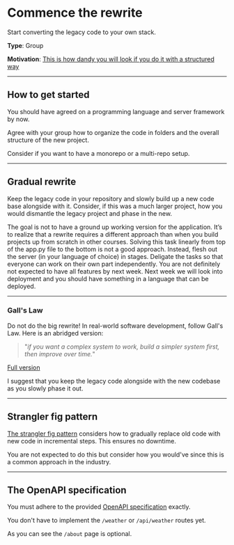 # Commence the rewrite

Start converting the legacy code to your own stack. 

**Type**: Group

**Motivation**: [This is how dandy you will look if you do it with a structured way](https://www.oreilly.com/library/view/re-engineering-legacy-software/9781617292507/)

---

## How to get started

You should have agreed on a programming language and server framework by now. 

Agree with your group how to organize the code in folders and the overall structure of the new project. 

Consider if you want to have a monorepo or a multi-repo setup.

---

## Gradual rewrite

Keep the legacy code in your repository and slowly build up a new code base alongside with it. Consider, if this was a much larger project, how you would dismantle the legacy project and phase in the new.

The goal is not to have a ground up working version for the application. It’s to realize that a rewrite requires a different approach than when you build projects up from scratch in other courses. Solving this task linearly from top of the app.py file to the bottom is not a good approach. Instead, flesh out the server (in your language of choice) in stages. Deligate the tasks so that everyone can work on their own part independently. You are not definitely not expected to have all features by next week. Next week we will look into deployment and you should have something in a language that can be deployed.

---

### Gall's Law

Do not do the big rewrite! In real-world software development, follow Gall's Law. Here is an abridged version:

> "*if you want a complex system to work, build a simpler system first, then improve over time.*"

[Full version](http://principles-wiki.net/principles:gall_s_law)

I suggest that you keep the legacy code alongside with the new codebase as you slowly phase it out. 

---

## Strangler fig pattern

[The strangler fig pattern](https://en.wikipedia.org/wiki/Strangler_fig_pattern) considers how to gradually replace old code with new code in incremental steps. This ensures no downtime. 

You are not expected to do this but consider how you would've since this is a common approach in the industry.

---

## The OpenAPI specification

You must adhere to the provided [OpenAPI specification](./openapi.json) exactly.

You don't have to implement the `/weather` or `/api/weather` routes yet.

As you can see the `/about` page is optional. 



